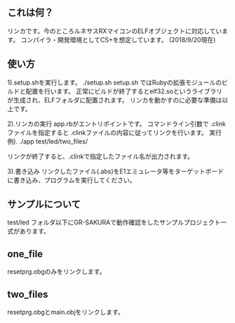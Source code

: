 
これは何？
--

リンカです。今のところルネサスRXマイコンのELFオブジェクトに対応しています。
コンパイラ・開発環境としてCS+を想定しています。
(2018/9/20現在)


使い方
--
1).setup.shを実行します。
./setup.sh
setup.sh ではRubyの拡張モジュールのビルドと配置を行います。
正常にビルドが終了するとelf32.soというライブラリが生成され、ELFフォルダに配置されます。
リンカを動かすのに必要な準備は以上です。

2).リンカの実行
app.rbがエントリポイントです。
コマンドライン引数で .clinkファイルを指定すると .clinkファイルの内容に従ってリンクを行います。
実行例).
./app test/led/two_files/

リンクが終了すると、.clinkで指定したファイル名が出力されます。

3).書き込み
リンクしたファイル(.abs)をE1エミュレータ等をターゲットボードに書き込み、プログラムを実行してください。

サンプルについて
--
test/led フォルダ以下にGR-SAKURAで動作確認をしたサンプルプロジェクト一式があります。

## one_file
resetprg.obgのみをリンクします。

## two_files
resetprg.obgとmain.objをリンクします。

